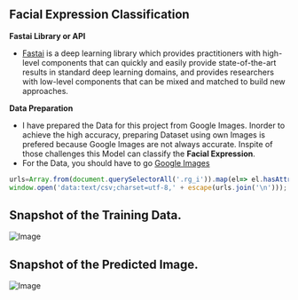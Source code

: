 ## **Facial Expression Classification**

**Fastai Library or API**
- [Fastai](https://www.fast.ai/about/) is a deep learning library which provides practitioners with high-level components that can quickly and easily provide state-of-the-art results in standard deep learning domains, and provides researchers with low-level components that can be mixed and matched to build new approaches.

**Data Preparation**
- I have prepared the Data for this project from Google Images. Inorder to achieve the high accuracy, preparing Dataset using own Images is prefered because Google Images are not always accurate. Inspite of those challenges this Model can classify the **Facial Expression**.
- For the Data, you should have to go [Google Images](https://images.google.com/)
```javascript
urls=Array.from(document.querySelectorAll('.rg_i')).map(el=> el.hasAttribute('data-src')?el.getAttribute('data-src'):el.getAttribute('data-iurl'));
window.open('data:text/csv;charset=utf-8,' + escape(urls.join('\n')));
```

## **Snapshot of the Training Data**.
![Image](https://res.cloudinary.com/dge89aqpc/image/upload/v1595263839/1_duhky8.png)

## **Snapshot of the Predicted Image**.
![Image](https://res.cloudinary.com/dge89aqpc/image/upload/v1595263853/2_shyhkx.png)
